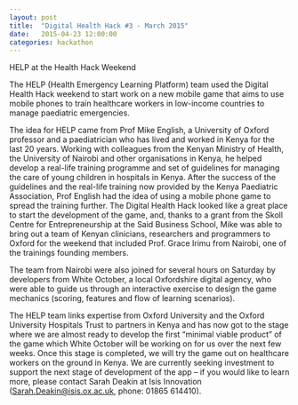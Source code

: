 ```yaml
---
layout: post
title:  "Digital Health Hack #3 - March 2015"
date:   2015-04-23 12:00:00
categories: hackathon
---
```


HELP at the Health Hack Weekend

The HELP (Health Emergency Learning Platform) team used the Digital Health Hack weekend to start work on a new mobile game that aims to use mobile phones to train healthcare workers in low-income countries to manage paediatric emergencies.

The idea for HELP came from Prof Mike English, a University of Oxford professor and a paediatrician who has lived and worked in Kenya for the last 20 years. Working with colleagues from the Kenyan Ministry of Health, the University of Nairobi and other organisations in Kenya, he helped develop a real-life training programme and set of guidelines for managing the care of young children in hospitals in Kenya. After the success of the guidelines and the real-life training now provided by the Kenya Paediatric Association, Prof English had the idea of using a mobile phone game to spread the training further. The Digital Health Hack looked like a great place to start the development of the game, and, thanks to a grant from the Skoll Centre for Entrepreneurship at the Said Business School, Mike was able to bring out a team of Kenyan clinicians, researchers and programmers to Oxford for the weekend that included Prof. Grace Irimu from Nairobi, one of the trainings founding members.

The team from Nairobi were also joined for several hours on Saturday by developers from White October, a local Oxfordshire digital agency, who were able to guide us through an interactive exercise to design the game mechanics (scoring, features and flow of learning scenarios).

The HELP team links expertise from Oxford University and the Oxford University Hospitals Trust to partners in Kenya and has now got to the stage where we are almost ready to develop the first “minimal viable product” of the game which White October will be working on for us over the next few weeks. Once this stage is completed, we will try the game out on healthcare workers on the ground in Kenya. We are currently seeking investment to support the next stage of development of the app – if you would like to learn more, please contact Sarah Deakin at Isis Innovation (Sarah.Deakin@isis.ox.ac.uk, phone: 01865 614410).


